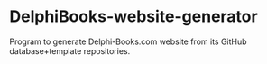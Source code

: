 # DelphiBooks-website-generator
Program to generate Delphi-Books.com website from its GitHub database+template repositories.

